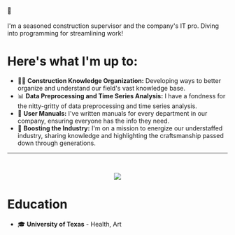 #### 👷
I'm a seasoned construction supervisor and the company's IT pro. Diving into programming for streamlining work!

# Here's what I'm up to:
- 👷‍♂️ **Construction Knowledge Organization:** Developing ways to better organize and understand our field's vast knowledge base.
- 📊 **Data Preprocessing and Time Series Analysis:** I have a fondness for the nitty-gritty of data preprocessing and time series analysis.
- 📘 **User Manuals:** I've written manuals for every department in our company, ensuring everyone has the info they need.
- 🚀 **Boosting the Industry:** I'm on a mission to energize our understaffed industry, sharing knowledge and highlighting the craftsmanship passed down through generations.

***
<br />

<p align="center">
  <a href="https://skillicons.dev">
    <img src="https://skillicons.dev/icons?i=arduino,azure,gcp,figma,go,ts,svelte,py,tensorflow,pytorch" />
  </a>
</p>

# Education
- 🎓 **University of Texas** - Health, Art
